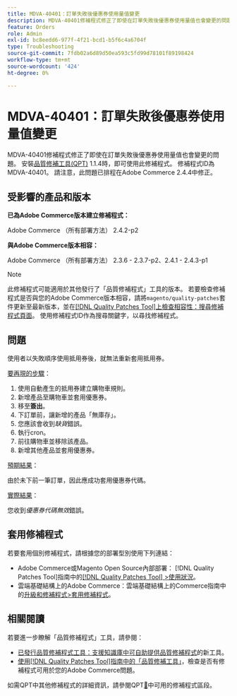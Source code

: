 ```yaml
---
title: MDVA-40401：訂單失敗後優惠券使用量值變更
description: MDVA-40401修補程式修正了即使在訂單失敗後優惠券使用量值也會變更的問題。 安裝[Quality Patches Tool (QPT)](https://experienceleague.adobe.com/en/docs/commerce-operations/tools/quality-patches-tool/quality-patches-tool-to-self-serve-quality-patches) 1.1.4時，即可使用此修補程式。 修補程式ID為MDVA-40401。 請注意，此問題已排程在Adobe Commerce 2.4.4中修正。
feature: Orders
role: Admin
exl-id: bc8eedd6-977f-4f21-bcd1-b5f6c4a6704f
type: Troubleshooting
source-git-commit: 7fdb02a6d89d50ea593c5fd99d78101f89198424
workflow-type: tm+mt
source-wordcount: '424'
ht-degree: 0%

---
```


# MDVA-40401：訂單失敗後優惠券使用量值變更

MDVA-40401修補程式修正了即使在訂單失敗後優惠券使用量值也會變更的問題。 安裝[品質修補工具(QPT)](https://experienceleague.adobe.com/en/docs/commerce-operations/tools/quality-patches-tool/quality-patches-tool-to-self-serve-quality-patches) 1.1.4時，即可使用此修補程式。 修補程式ID為MDVA-40401。 請注意，此問題已排程在Adobe Commerce 2.4.4中修正。

## 受影響的產品和版本

**已為Adobe Commerce版本建立修補程式：**

Adobe Commerce （所有部署方法） 2.4.2-p2

**與Adobe Commerce版本相容：**

Adobe Commerce （所有部署方法） 2.3.6 - 2.3.7-p2、2.4.1 - 2.4.3-p1

>[!NOTE]
>
>此修補程式可能適用於其他發行了「品質修補程式」工具的版本。 若要檢查修補程式是否與您的Adobe Commerce版本相容，請將`magento/quality-patches`套件更新至最新版本，並在[[!DNL Quality Patches Tool]上檢查相容性：搜尋修補程式頁面](https://experienceleague.adobe.com/en/docs/commerce-operations/tools/quality-patches-tool/quality-patches-tool-to-self-serve-quality-patches)。 使用修補程式ID作為搜尋關鍵字，以尋找修補程式。

## 問題

使用者以失敗順序使用抵用券後，就無法重新套用抵用券。

<u>要再現的步驟</u>：

1. 使用自動產生的抵用券建立購物車規則。
1. 新增產品至購物車並套用優惠券。
1. 移至&#x200B;**簽出**。
1. 下訂單前，讓新增的產品「無庫存」。
1. 您應該會收到&#x200B;*缺貨*&#x200B;錯誤。
1. 執行cron。
1. 前往購物車並移除該產品。
1. 新增其他產品並套用優惠券。

<u>預期結果</u>：

由於未下前一筆訂單，因此應成功套用優惠券代碼。

<u>實際結果</u>：

您收到&#x200B;*優惠券代碼無效*&#x200B;錯誤。

## 套用修補程式

若要套用個別修補程式，請根據您的部署型別使用下列連結：

* Adobe Commerce或Magento Open Source內部部署： [!DNL Quality Patches Tool]指南中的[[!DNL Quality Patches Tool] >使用狀況](/help/tools/quality-patches-tool/usage.md)。
* 雲端基礎結構上的Adobe Commerce：雲端基礎結構上的Commerce指南中的[升級和修補程式>套用修補程式](https://experienceleague.adobe.com/docs/commerce-cloud-service/user-guide/develop/upgrade/apply-patches.html)。

## 相關閱讀

若要進一步瞭解「品質修補程式」工具，請參閱：

* [已發行品質修補程式工具：支援知識庫中可自助提供品質修補程式](https://experienceleague.adobe.com/en/docs/commerce-operations/tools/quality-patches-tool/quality-patches-tool-to-self-serve-quality-patches)的新工具。
* [使用[!DNL Quality Patches Tool]指南中的「品質修補工具」](/help/tools/quality-patches-tool/patches-available-in-qpt/check-patch-for-magento-issue-with-magento-quality-patches.md)，檢查是否有修補程式可用於您的Adobe Commerce問題。

如需QPT中其他修補程式的詳細資訊，請參閱QPT[&#128279;](https://experienceleague.adobe.com/tools/commerce-quality-patches/index.html)中可用的修補程式區段。
